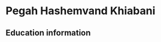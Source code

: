<h1> Pegah Hashemvand Khiabani </h1>


<h2 style="color:#191970> Personal information </h2>
<p> Testing <p>
           
<h2 style="color:#191970> Education information </h2>
